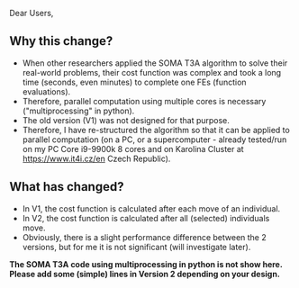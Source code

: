 Dear Users,

<h2>Why this change?</h2>

- When other researchers applied the SOMA T3A algorithm to solve their real-world problems, their cost function was complex and took a long time (seconds, even minutes) to complete one FEs (function evaluations).
- Therefore, parallel computation using multiple cores is necessary ("multiprocessing" in python).
- The old version (V1) was not designed for that purpose.
- Therefore, I have re-structured the algorithm so that it can be applied to parallel computation (on a PC, or a supercomputer - already tested/run on my PC Core i9-9900k 8 cores and on Karolina Cluster at https://www.it4i.cz/en Czech Republic).

<h2>What has changed?</h2>

- In V1, the cost function is calculated after each move of an individual.
- In V2, the cost function is calculated after all (selected) individuals move.
- Obviously, there is a slight performance difference between the 2 versions, but for me it is not significant (will investigate later).

<strong>The SOMA T3A code using multiprocessing in python is not show here. Please add some (simple) lines in Version 2 depending on your design.</strong>
